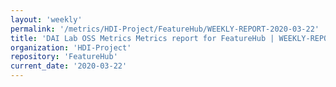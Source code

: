 ```yaml
---
layout: 'weekly'
permalink: '/metrics/HDI-Project/FeatureHub/WEEKLY-REPORT-2020-03-22'
title: 'DAI Lab OSS Metrics Metrics report for FeatureHub | WEEKLY-REPORT-2020-03-22'
organization: 'HDI-Project'
repository: 'FeatureHub'
current_date: '2020-03-22'
---
```

